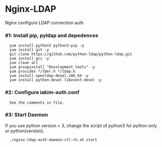 # Nginx-LDAP
Nginx configure LDAP connection auth

### #1: Install pip, pyldap and depedences

      yum install python3 python3-pip -y
      yum install git -y
      git clone https://github.com/python-ldap/python-ldap.git
      yum install gcc -y
      yum clean all 
      yum groupinstall "Development tools" -y
      yum provides */lber.h */ldap.h
      yum install openldap-devel.x86_64 -y
      yum install python-devel libevent-devel -y


### #2: Configure iakim-auth.conf

      See the comments in file.

### #3: Start Daemon

If you use python version < 3, change the script of python3 for python only or python{version}.

      ./nginx-ldap-auth-daemon-ctl-rh.sh start
      
